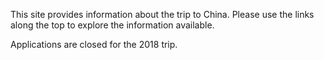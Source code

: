 This site provides information about the trip to China. Please use the links along the top to explore the information available.

Applications are closed for the 2018 trip.
<!---
Details of how to put yourself forward for the trip are found on the [2018 Info]({{site.baseurl}}/pages/2018.html) tab.
-->
